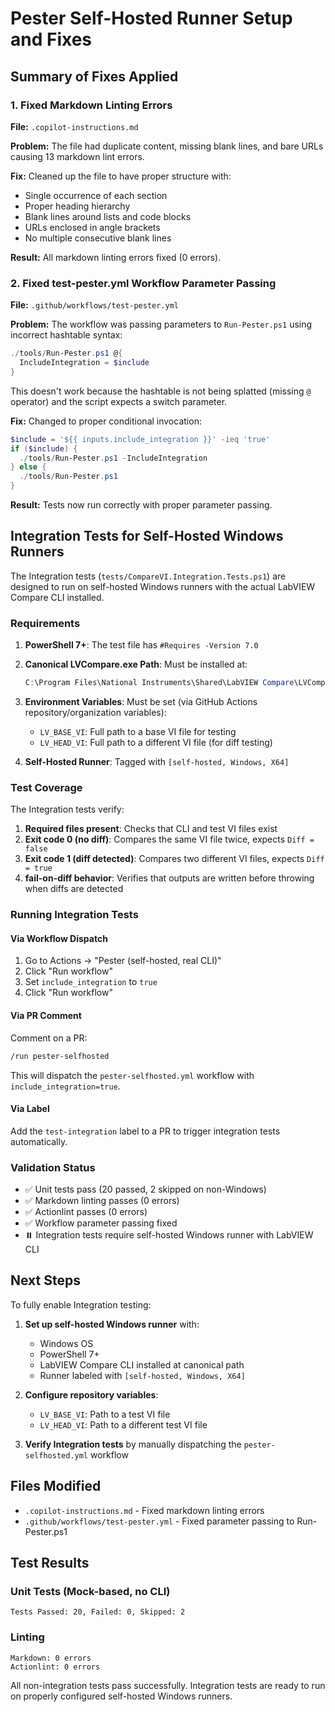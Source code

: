 # Pester Self-Hosted Runner Setup and Fixes

## Summary of Fixes Applied

### 1. Fixed Markdown Linting Errors

**File:** `.copilot-instructions.md`

**Problem:** The file had duplicate content, missing blank lines, and bare URLs causing 13 markdown lint errors.

**Fix:** Cleaned up the file to have proper structure with:

- Single occurrence of each section
- Proper heading hierarchy
- Blank lines around lists and code blocks
- URLs enclosed in angle brackets
- No multiple consecutive blank lines

**Result:** All markdown linting errors fixed (0 errors).

### 2. Fixed test-pester.yml Workflow Parameter Passing

**File:** `.github/workflows/test-pester.yml`

**Problem:** The workflow was passing parameters to `Run-Pester.ps1` using incorrect hashtable syntax:

```powershell
./tools/Run-Pester.ps1 @{
  IncludeIntegration = $include
}
```

This doesn't work because the hashtable is not being splatted (missing `@` operator) and the script expects a switch parameter.

**Fix:** Changed to proper conditional invocation:

```powershell
$include = '${{ inputs.include_integration }}' -ieq 'true'
if ($include) {
  ./tools/Run-Pester.ps1 -IncludeIntegration
} else {
  ./tools/Run-Pester.ps1
}
```

**Result:** Tests now run correctly with proper parameter passing.

## Integration Tests for Self-Hosted Windows Runners

The Integration tests (`tests/CompareVI.Integration.Tests.ps1`) are designed to run on self-hosted Windows runners with the actual LabVIEW Compare CLI installed.

### Requirements

1. **PowerShell 7+**: The test file has `#Requires -Version 7.0`

2. **Canonical LVCompare.exe Path**: Must be installed at:

   ```powershell
   C:\Program Files\National Instruments\Shared\LabVIEW Compare\LVCompare.exe
   ```

3. **Environment Variables**: Must be set (via GitHub Actions repository/organization variables):
   - `LV_BASE_VI`: Full path to a base VI file for testing
   - `LV_HEAD_VI`: Full path to a different VI file (for diff testing)

4. **Self-Hosted Runner**: Tagged with `[self-hosted, Windows, X64]`

### Test Coverage

The Integration tests verify:

1. **Required files present**: Checks that CLI and test VI files exist
2. **Exit code 0 (no diff)**: Compares the same VI file twice, expects `Diff = false`
3. **Exit code 1 (diff detected)**: Compares two different VI files, expects `Diff = true`
4. **fail-on-diff behavior**: Verifies that outputs are written before throwing when diffs are detected

### Running Integration Tests

#### Via Workflow Dispatch

1. Go to Actions → "Pester (self-hosted, real CLI)"
2. Click "Run workflow"
3. Set `include_integration` to `true`
4. Click "Run workflow"

#### Via PR Comment

Comment on a PR:

```bash
/run pester-selfhosted
```

This will dispatch the `pester-selfhosted.yml` workflow with `include_integration=true`.

#### Via Label

Add the `test-integration` label to a PR to trigger integration tests automatically.

### Validation Status

- ✅ Unit tests pass (20 passed, 2 skipped on non-Windows)
- ✅ Markdown linting passes (0 errors)
- ✅ Actionlint passes (0 errors)
- ✅ Workflow parameter passing fixed
- ⏸️ Integration tests require self-hosted Windows runner with LabVIEW CLI

## Next Steps

To fully enable Integration testing:

1. **Set up self-hosted Windows runner** with:
   - Windows OS
   - PowerShell 7+
   - LabVIEW Compare CLI installed at canonical path
   - Runner labeled with `[self-hosted, Windows, X64]`

2. **Configure repository variables**:
   - `LV_BASE_VI`: Path to a test VI file
   - `LV_HEAD_VI`: Path to a different test VI file

3. **Verify Integration tests** by manually dispatching the `pester-selfhosted.yml` workflow

## Files Modified

- `.copilot-instructions.md` - Fixed markdown linting errors
- `.github/workflows/test-pester.yml` - Fixed parameter passing to Run-Pester.ps1

## Test Results

### Unit Tests (Mock-based, no CLI)

```text
Tests Passed: 20, Failed: 0, Skipped: 2
```

### Linting

```text
Markdown: 0 errors
Actionlint: 0 errors
```

All non-integration tests pass successfully. Integration tests are ready to run on properly configured self-hosted Windows runners.
